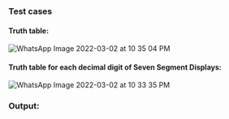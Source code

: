 ### Test cases

#### Truth table:

![WhatsApp Image 2022-03-02 at 10 35 04 PM](https://user-images.githubusercontent.com/98872154/156411751-25343212-c37c-45f1-80a0-6b40c221a14d.jpeg)

#### Truth table for each decimal digit of Seven Segment Displays:
![WhatsApp Image 2022-03-02 at 10 33 35 PM](https://user-images.githubusercontent.com/98872154/156411709-bd028ca0-be7a-49a1-9475-2c61d08e02be.jpeg)

### Output:
